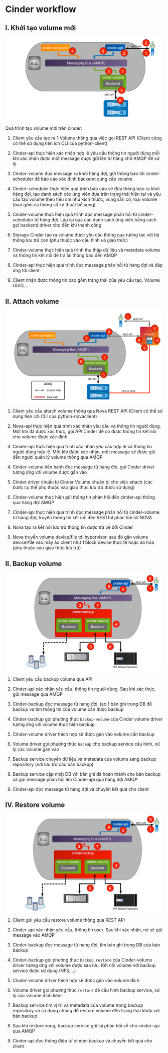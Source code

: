 # Cinder workflow

## I. Khởi tạo volume mới

![](./images/OPS5_1.png)

Quá trình tạo volume mới trên cinder:

1. Client yêu cầu tạo ra 1 Volume thông qua việc gọi REST API (Client cũng có thể sử dụng tiện ích CLI của python-client)

2. Cinder-api thực hiện xác nhận hợp lệ yêu cầu thông tin người dùng mỗi khi xác nhận được một message được gửi lên từ hàng chờ AMQP để xử lý

3. Cinder-volume đưa message ra khỏi hàng đợi, gửi thông báo tới cinder-scheduler để báo cáo xác định backend cung cấp volume

4. Cinder-scheduler thực hiện quá trình báo cáo sẽ đưa thông báo ra khỏi hàng đợi, tạo danh sách các ứng viên dựa trên trạng thái hiện tại và yêu cầu tạo volume theo tiêu chí như kích thước, vùng sẵn có, loại volume (bao gồm cả thông số kỹ thuật bổ sung)

5. Cinder-volume thực hiện quá trình đọc message phản hồi từ cinder-scheduler từ hàng đợi. Lặp lại qua các danh sách ứng viên bằng cách gọi backend driver cho đến khi thành công

6. Storage Cinder tạo ra volume được yêu cầu thông qua tương tác với hệ thống lưu trữ con (phụ thuộc vào cấu hình và giao thức)

7. Cinder-volume thực hiện quá trình thu thập dữ liệu và metadata volume và thông tin kết nối để trả lại thông báo đến AMQP

8. Cinder-api thực hiện quá trình đọc message phản hồi từ hàng đợi và đáp ứng tới client

9. Client nhận được thông tin bao gồm trạng thái của yêu cầu tạo, Volume UUID,...

## II. Attach volume

![](./images/OPS5_2.png)

1. Client yêu cầu attach volume thông qua Nova REST API (Client có thể sử dụng tiện ích CLI của python-novaclient)

2. Nova-api thực hiện quá trình xác nhận yêu cầu và thông tin người dùng. Một khi đã được xác thực, gọi API Cinder để có được thông tin kết nối cho volume được xác định

3. Cinder-api thực hiện quá trình xác nhận yêu cầu hợp lệ và thông tin người dùng hợp lệ. Một khi được xác nhận, một message sẽ được gửi đến người quản lý volume thông qua AMQP

4. Cinder-volume tiến hành đọc message từ hàng đợi, gọi Cinder driver tương ứng với volume được gắn vào

5. Cinder driver chuẩn bị Cinder Volume chuẩn bị cho việc attach (các bước cụ thể phụ thuộc vào giao thức lưu trữ được sử dụng)

6. Cinder-volume thực hiện gửi thông tin phản hồi đến cinder-api thông qua hàng đợi AMQP

7. Cinder-api thực hiện quá trình đọc message phản hồi từ cinder-volume từ hàng đợi; truyền thông tin kết nối đến RESTful phản hồi tới NOVA

8. Nova tạo ra kết nối lưu trữ thông tin được trả về bởi Cinder

9. Nova truyền volume device/file tới hypervisor, sau đó gắn volume device/file vào máy ảo client như 1 block device thực tế hoặc ảo hóa (phụ thuộc vào giao thức lưu trữ)

## II. Backup volume

![](./images/OPS5_3.png)

1. Client yêu cầu backup volume qua API

2. Cinder-api xác nhận yêu cầu, thông tin người dùng. Sau khi xác thực, gửi message qua AMQP

3. Cinder-backup đọc message từ hàng đợi, tạo 1 bản ghi trong DB để backup và tìm thông tin của volume cần được backup

4. Cinder-backup gọi phương thức ```backup-volume``` của Cinder volume driver tương ứng với volume thực hiện backup

5. Cinder-volume driver thích hợp sẽ được gán vào volume cần backup

6. Volume driver gọi phương thức ```backup``` cho backup service cấu hình, xử lý các volume gán vào

7. Backup service chuyển dữ liệu và metadata của volume sang backup repository (nơi lưu trữ các bản backup)

8. Backup service cập nhật DB với bản ghi đã hoàn thành cho bản backup và gửi message phản hồi lên Cinder-api qua hàng đợi AMQP

9. Cinder-api đọc message từ hàng đợi và chuyển kết quả cho client

## IV. Restore volume

![](./images/OPS5_4.png)

1. Client gửi yêu cầu restore volume thông qua REST API

2. Cinder-api xác nhận yêu cầu, thông tin user. Sau khi xác nhận, nó sẽ gửi message vào AMQP

3. Cinder-backup đọc message từ hàng đợi, tìm bản ghi trong DB của bản backup

4. Cinder-backup gọi phương thức ```backup_restore``` của Cinder-volume driver tương ứng với volume được sao lưu. Kết nối volume với backup service được sử dụng (NFS,...)

5. Cinder-volume driver thích hợp sẽ được gán vào volume đích

6. Volume driver gọi phương thức ```restore``` để cấu hình backup service, xử lý các volume đính kèm

7. Backup service tìm vị trí và metadata của volume trong backup repository và sử dụng chúng để restore volume đến trạng thái khớp với bản backup

8. Sau khi restore xong, backup service gửi lại phản hồi về cho cinder-api qua AMQP

9. Cinder-api đọc thông điệp từ cinder-backup và chuyển kết quả cho client
